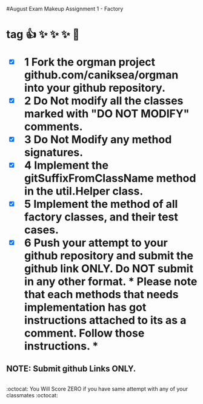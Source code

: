 #August Exam Makeup Assignment 1 - Factory<h1> tag
:+1: :sparkles: :sparkles: :sparkles: :metal:
- [x] 1 Fork the orgman project github.com/caniksea/orgman into your github repository.
- [X] 2 Do Not modify all the classes marked  with "DO NOT MODIFY" comments.
- [X] 3 Do Not Modify any method signatures.
- [X] 4 Implement the gitSuffixFromClassName method in the util.Helper class.
- [X] 5 Implement the method of all factory classes, and their test cases. 
- [X] 6 Push your attempt to your github repository and submit the github link ONLY. Do NOT submit in any other format.
\* Please note that each methods that needs implementation has got instructions attached to its as a comment. Follow those instructions.
\*
## NOTE: Submit github Links ONLY.<h6>
:octocat: You Will Score ZERO if you have same attempt with any of your classmates :octocat:
